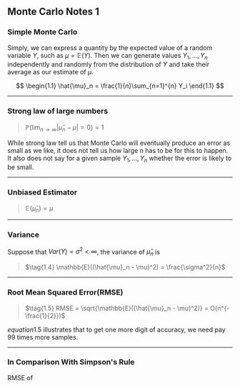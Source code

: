 ## Monte Carlo Notes 1

### Simple Monte Carlo

Simply, we can express a quantity by the expected value of a random variable $Y$, such as $\mu = \mathbb{E}(Y)$. Then we can generate values $Y_1,...,Y_n$ independently and randomly from the distribution of $Y$ and take their average as our estimate of $\mu$.

$$
\begin{1.1} 
\hat{\mu}_n = \frac{1}{n}\sum_{n=1}^{n} Y_i 
\end{1.1}
$$

---

### Strong law of large numbers

> $\tag{1.2} \mathbb{P}(\lim_{n\to\infty} |\hat{\mu}_n-\mu| = 0) = 1$

While strong law tell us that Monte Carlo will eventually produce an error as small as we like, it does not tell us how large n has to be for this to happen. It also does not say for a given sample $Y_1, ..., Y_n$ whether the error is likely to be small.

---

### Unbiased Estimator

> $\tag{1.3} \mathbb{E}(\hat{\mu}_n) = \mu$ 

---

### Variance

Suppose that $Var(Y) = \sigma^2 < \infty$, the variance of $\hat{\mu}_n$ is

> $\tag{1.4} \mathbb{E}((\hat{\mu}_n - \mu)^2) = \frac{\sigma^2}{n}$

---

### Root Mean Squared Error(RMSE)

> $\tag{1.5} RMSE = \sqrt{\mathbb{E}((\hat{\mu}_n - \mu)^2)} = O(n^{-\frac{1}{2}})$

$equation 1.5$ illustrates that to get one more digit of accuracy, we need pay 99 times more samples.

---

### In Comparison With Simpson's Rule

RMSE of 